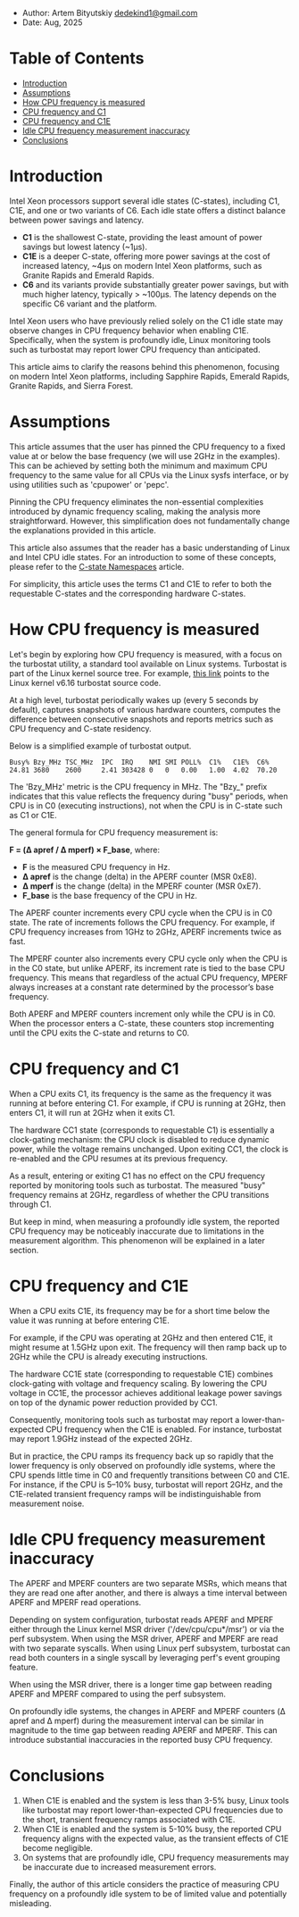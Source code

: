 <!--
-*- coding: utf-8 -*-
vim: ts=4 sw=4 tw=100 et ai si

# Copyright (C) 2024-2025 Intel Corporation
# SPDX-License-Identifier: BSD-3-Clause

Author: Artem Bityutskiy <artem.bityutskiy@linux.intel.com>
-->

* Author: Artem Bityutskiy <dedekind1@gmail.com>
* Date: Aug, 2025

# Table of Contents

- [Introduction](#introduction)
- [Assumptions](#assumptions)
- [How CPU frequency is measured](#how-cpu-frequency-is-measured)
- [CPU frequency and C1](#cpu-frequency-and-c1)
- [CPU frequency and C1E](#cpu-frequency-and-c1e)
- [Idle CPU frequency measurement inaccuracy](#idle-cpu-frequency-measurement-inaccuracy)
- [Conclusions](#conclusions)

# Introduction

Intel Xeon processors support several idle states (C-states), including C1, C1E, and one or
two variants of C6. Each idle state offers a distinct balance between power savings and latency.

* **C1** is the shallowest C-state, providing the least amount of power savings but lowest latency
  (~1μs).
* **C1E** is a deeper C-state, offering more power savings at the cost of increased latency, ~4μs
  on modern Intel Xeon platforms, such as Granite Rapids and Emerald Rapids.
* **C6** and its variants provide substantially greater power savings, but with much higher latency,
  typically > ~100μs. The latency depends on the specific C6 variant and the platform.

Intel Xeon users who have previously relied solely on the C1 idle state may observe changes in CPU
frequency behavior when enabling C1E. Specifically, when the system is profoundly idle,
Linux monitoring tools such as turbostat may report lower CPU frequency than anticipated.

This article aims to clarify the reasons behind this phenomenon, focusing on modern Intel Xeon
platforms, including Sapphire Rapids, Emerald Rapids, Granite Rapids, and Sierra Forest.

# Assumptions

This article assumes that the user has pinned the CPU frequency to a fixed value at or below the
base frequency (we will use 2GHz in the examples). This can be achieved by setting both the minimum
and maximum CPU frequency to the same value for all CPUs via the Linux sysfs interface, or by using
utilities such as 'cpupower' or 'pepc'.

Pinning the CPU frequency eliminates the non-essential complexities introduced by dynamic frequency
scaling, making the analysis more straightforward. However, this simplification does not
fundamentally change the explanations provided in this article.

This article also assumes that the reader has a basic understanding of Linux and Intel CPU idle
states. For an introduction to some of these concepts, please refer to the
[C-state Namespaces](https://github.com/intel/pepc/blob/main/docs/misc-cstate-namespaces.md)
article.

For simplicity, this article uses the terms C1 and C1E to refer to both the requestable C-states
and the corresponding hardware C-states.

# How CPU frequency is measured

Let's begin by exploring how CPU frequency is measured, with a focus on the turbostat utility,
a standard tool available on Linux systems. Turbostat is part of the Linux kernel source tree.
For example, [this link](https://github.com/torvalds/linux/tree/v6.16/tools/power/x86/turbostat)
points to the Linux kernel v6.16 turbostat source code.

At a high level, turbostat periodically wakes up (every 5 seconds by default), captures snapshots of
various hardware counters, computes the difference between consecutive snapshots and reports metrics
such as CPU frequency and C-state residency.

Below is a simplified example of turbostat output.

```
Busy% Bzy_MHz TSC_MHz  IPC  IRQ    NMI SMI POLL%  C1%   C1E%  C6%
24.81 3680    2600     2.41 303428 0   0   0.00   1.00  4.02  70.20
```

The 'Bzy_MHz' metric is the CPU frequency in MHz. The "Bzy_" prefix indicates that this value
reflects the frequency during "busy" periods, when CPU is in C0 (executing instructions), not when
the CPU is in C-state such as C1 or C1E.

The general formula for CPU frequency measurement is:

**F = (Δ apref / Δ mperf) × F_base**, where:

- **F** is the measured CPU frequency in Hz.
- **Δ apref** is the change (delta) in the APERF counter (MSR 0xE8).
- **Δ mperf** is the change (delta) in the MPERF counter (MSR 0xE7).
- **F_base** is the base frequency of the CPU in Hz.

The APERF counter increments every CPU cycle when the CPU is in C0 state. The rate of increments
follows the CPU frequency. For example, if CPU frequency increases from 1GHz to 2GHz, APERF
increments twice as fast.

The MPERF counter also increments every CPU cycle only when the CPU is in the C0 state, but unlike
APERF, its increment rate is tied to the base CPU frequency. This means that regardless of the
actual CPU frequency, MPERF always increases at a constant rate determined by the processor’s base
frequency.

Both APERF and MPERF counters increment only while the CPU is in C0. When the processor enters a
C-state, these counters stop incrementing until the CPU exits the C-state and returns to C0.

# CPU frequency and C1

When a CPU exits C1, its frequency is the same as the frequency it was running at before entering
C1. For example, if CPU is running at 2GHz, then enters C1, it will run at 2GHz when it exits C1.

The hardware CC1 state (corresponds to requestable C1) is essentially a clock-gating mechanism: the
CPU clock is disabled to reduce dynamic power, while the voltage remains unchanged. Upon exiting
CC1, the clock is re-enabled and the CPU resumes at its previous frequency.

As a result, entering or exiting C1 has no effect on the CPU frequency reported by monitoring tools
such as turbostat. The measured "busy" frequency remains at 2GHz, regardless of whether the CPU
transitions through C1.

But keep in mind, when measuring a profoundly idle system, the reported CPU frequency may be
noticeably inaccurate due to limitations in the measurement algorithm. This phenomenon will be
explained in a later section.

# CPU frequency and C1E

When a CPU exits C1E, its frequency may be for a short time below the value it was running at before
entering C1E.

For example, if the CPU was operating at 2GHz and then entered C1E, it might resume at 1.5GHz upon
exit. The frequency will then ramp back up to 2GHz while the CPU is already executing instructions.

The hardware CC1E state (corresponding to requestable C1E) combines clock-gating with voltage
and frequency scaling. By lowering the CPU voltage in CC1E, the processor achieves additional
leakage power savings on top of the dynamic power reduction provided by CC1.

Consequently, monitoring tools such as turbostat may report a lower-than-expected CPU frequency when
the C1E is enabled. For instance, turbostat may report 1.9GHz instead of the expected 2GHz.

But in practice, the CPU ramps its frequency back up so rapidly that the lower frequency is only
observed on profoundly idle systems, where the CPU spends little time in C0 and frequently
transitions between C0 and C1E. For instance, if the CPU is 5–10% busy, turbostat will report
2GHz, and the C1E-related transient frequency ramps will be indistinguishable from measurement
noise.

# Idle CPU frequency measurement inaccuracy

The APERF and MPERF counters are two separate MSRs, which means that they are read one after
another, and there is always a time interval between APERF and MPERF read operations.

Depending on system configuration, turbostat reads APERF and MPERF either through the Linux kernel
MSR driver ('/dev/cpu/cpu*/msr') or via the perf subsystem. When using the MSR driver, APERF and
MPERF are read with two separate syscalls. When using Linux perf subsystem, turbostat can read both
counters in a single syscall by leveraging perf's event grouping feature.

When using the MSR driver, there is a longer time gap between reading APERF and MPERF compared to
using the perf subsystem.

On profoundly idle systems, the changes in APERF and MPERF counters (Δ apref and Δ mperf) during the
measurement interval can be similar in magnitude to the time gap between reading APERF and MPERF.
This can introduce substantial inaccuracies in the reported busy CPU frequency.

# Conclusions

1. When C1E is enabled and the system is less than 3-5% busy, Linux tools like turbostat may report
   lower-than-expected CPU frequencies due to the short, transient frequency ramps associated with
   C1E.
1. When C1E is enabled and the system is 5-10% busy, the reported CPU frequency aligns with the
   expected value, as the transient effects of C1E become negligible.
1. On systems that are profoundly idle, CPU frequency measurements may be inaccurate due to
   increased measurement errors.

Finally, the author of this article considers the practice of measuring CPU frequency on a
profoundly idle system to be of limited value and potentially misleading.
